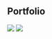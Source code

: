 ## Portfolio

![](https://github.com/SergeiKryzhanovskii/django_test_1/raw/master/images/under_dev.jpg)
![](https://github.com/SergeiKryzhanovskii/training_dev/raw/master/under_dev.jpg)
